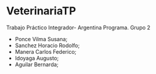 # VeterinariaTP
 Trabajo Práctico Integrador- Argentina Programa.
 Grupo 2
 
 * Ponce Vilma Susana;
 * Sanchez Horacio Rodolfo;
 * Manera Carlos Federico;
 * Idoyaga Augusto;
 * Aguilar Bernarda;
